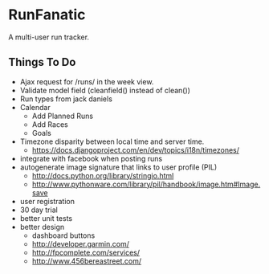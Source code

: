 RunFanatic
===========

A multi-user run tracker.

Things To Do
-------------
* Ajax request for /runs/ in the week view.
* Validate model field (cleanfield() instead of clean())
* Run types from jack daniels
* Calendar
    * Add Planned Runs
    * Add Races
    * Goals
* Timezone disparity between local time and server time.
    * https://docs.djangoproject.com/en/dev/topics/i18n/timezones/
* integrate with facebook when posting runs
* autogenerate image signature that links to user profile (PIL)
    * http://docs.python.org/library/stringio.html
    * http://www.pythonware.com/library/pil/handbook/image.htm#Image.save
* user registration
* 30 day trial
* better unit tests
* better design
    * dashboard buttons
    * http://developer.garmin.com/
    * http://fpcomplete.com/services/
    * http://www.456bereastreet.com/
